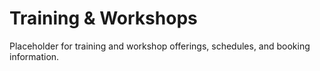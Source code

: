 # Training & Workshops

Placeholder for training and workshop offerings, schedules, and booking information.